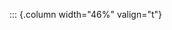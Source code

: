 <!-- Copyright (C) 2024  Kevin Sandom -->
<!-- Begin a new column of width 46%. -->

::: {.column width="46%" valign="t"}
